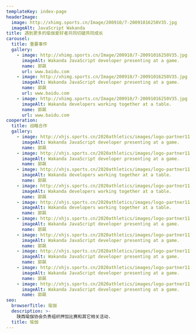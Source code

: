 ```yaml
---
templateKey: index-page
headerImage:
  image: http://xhimg.sports.cn/Image/200910/7-20091016250V35.jpg
  imageAlt: JavaScript Wakanda
title: 遇到更多的瑜伽爱好者共同切磋共同成长
carousel:
  title: 重要事件
  gallery:
    - image: http://xhimg.sports.cn/Image/200910/7-20091016250V35.jpg
      imageAlt: Wakanda JavaScript developer presenting at a game.
      name: 郭飙
      url: www.baidu.com
    - image: http://xhimg.sports.cn/Image/200910/7-20091016250V35.jpg
      imageAlt: Wakanda JavaScript developer presenting at a game.
      name: 郭飙
      url: www.baidu.com
    - image: http://xhimg.sports.cn/Image/200910/7-20091016250V35.jpg
      imageAlt: Wakanda developers working together at a table.
      name: 郭飙
      url: www.baidu.com
cooperation:
  title: 战略合作
  gallery:
    - image: http://xhjs.sports.cn/2020athletics/images/logo-partner11.png
      imageAlt: Wakanda JavaScript developer presenting at a game.
      name: 郭飙
    - image: http://xhjs.sports.cn/2020athletics/images/logo-partner11.png
      imageAlt: Wakanda JavaScript developer presenting at a game.
      name: 郭飙
    - image: http://xhjs.sports.cn/2020athletics/images/logo-partner11.png
      imageAlt: Wakanda developers working together at a table.
      name: 郭飙
    - image: http://xhjs.sports.cn/2020athletics/images/logo-partner11.png
      imageAlt: Wakanda developers working together at a table.
      name: 郭飙
    - image: http://xhjs.sports.cn/2020athletics/images/logo-partner11.png
      imageAlt: Wakanda developers working together at a table.
      name: 郭飙
    - image: http://xhjs.sports.cn/2020athletics/images/logo-partner11.png
      imageAlt: Wakanda JavaScript developer presenting at a game.
      name: 郭飙
    - image: http://xhjs.sports.cn/2020athletics/images/logo-partner11.png
      imageAlt: Wakanda JavaScript developer presenting at a game.
      name: 郭飙
    - image: http://xhjs.sports.cn/2020athletics/images/logo-partner11.png
      imageAlt: Wakanda JavaScript developer presenting at a game.
      name: 郭飙
    - image: http://xhjs.sports.cn/2020athletics/images/logo-partner11.png
      imageAlt: Wakanda JavaScript developer presenting at a game.
      name: 郭飙
    - image: http://xhjs.sports.cn/2020athletics/images/logo-partner11.png
      imageAlt: Wakanda JavaScript developer presenting at a game.
      name: 郭飙
seo:
  browserTitle: 瑜伽
  description: >-
    陕西瑜伽协会负责组织押加比赛和其它相关活动.
  title: 瑜伽
---
```

